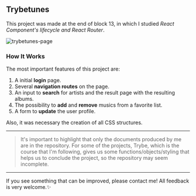## Trybetunes
This project was made at the end of block 13, in which I studied _React Component's lifecycle and React Router_.

![trybetunes-page](https://user-images.githubusercontent.com/99998543/172956104-e3436a4a-a4e1-4873-af65-bddc058a59b8.gif)

### How It Works

The most important features of this project are:

1. A initial **login** page.
2. Several **navigation routes** on the page.
3. An input to **search** for artists and the result page with the resulting albums.
4. The possibility to **add** and **remove** musics from a favorite list.
5. A form to **update** the user profile.

Also, it was necessary the creation of all CSS structures.

---------------
> It's important to highlight that only the documents produced by me are
> in the repository. For some of the projects, Trybe, which is the
> course that I'm following, gives us some functions/objects/styling
> that helps us to conclude the project, so the repository may seem
> incomplete.
---------------
If you see something that can be improved, please contact me! All feedback is very welcome.:sparkles: